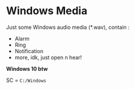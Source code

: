 # Windows Media

Just some Windows audio media (\*.wav), contain :
- Alarm
- Ring
- Notification
- more, idk, just open n hear!

**Windows 10 btw**

SC = `C:/Windows`
